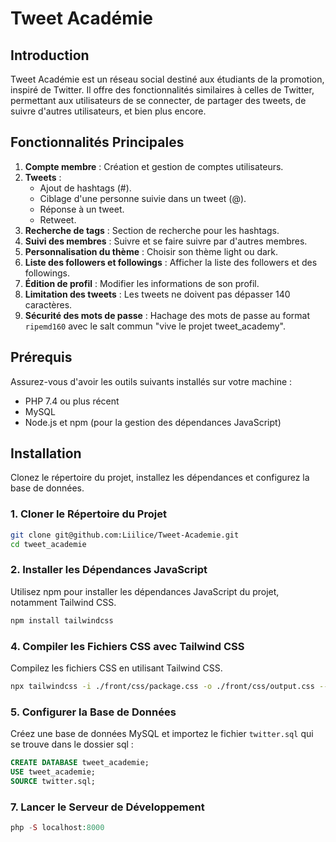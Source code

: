 # Tweet Académie

## Introduction
Tweet Académie est un réseau social destiné aux étudiants de la promotion, inspiré de Twitter. Il offre des fonctionnalités similaires à celles de Twitter, permettant aux utilisateurs de se connecter, de partager des tweets, de suivre d'autres utilisateurs, et bien plus encore.

## Fonctionnalités Principales
1. **Compte membre** : Création et gestion de comptes utilisateurs.
2. **Tweets** :
   - Ajout de hashtags (#).
   - Ciblage d'une personne suivie dans un tweet (@).
   - Réponse à un tweet.
   - Retweet.
3. **Recherche de tags** : Section de recherche pour les hashtags.
4. **Suivi des membres** : Suivre et se faire suivre par d'autres membres.
5. **Personnalisation du thème** : Choisir son thème light ou dark.
6. **Liste des followers et followings** : Afficher la liste des followers et des followings.
8. **Édition de profil** : Modifier les informations de son profil.
10. **Limitation des tweets** : Les tweets ne doivent pas dépasser 140 caractères.
11. **Sécurité des mots de passe** : Hachage des mots de passe au format `ripemd160` avec le salt commun "vive le projet tweet_academy".

## Prérequis
Assurez-vous d'avoir les outils suivants installés sur votre machine :
- PHP 7.4 ou plus récent
- MySQL
- Node.js et npm (pour la gestion des dépendances JavaScript)

## Installation
Clonez le répertoire du projet, installez les dépendances et configurez la base de données.

### 1. Cloner le Répertoire du Projet
```bash
git clone git@github.com:Liilice/Tweet-Academie.git
cd tweet_academie
```

### 2. Installer les Dépendances JavaScript
Utilisez npm pour installer les dépendances JavaScript du projet, notamment Tailwind CSS.
```bash
npm install tailwindcss
```

### 4. Compiler les Fichiers CSS avec Tailwind CSS
Compilez les fichiers CSS en utilisant Tailwind CSS.
```bash
npx tailwindcss -i ./front/css/package.css -o ./front/css/output.css --watch
```

### 5. Configurer la Base de Données
Créez une base de données MySQL et importez le fichier `twitter.sql` qui se trouve dans le dossier sql :
```sql
CREATE DATABASE tweet_academie;
USE tweet_academie;
SOURCE twitter.sql;
```

### 7. Lancer le Serveur de Développement
```php
php -S localhost:8000
```
